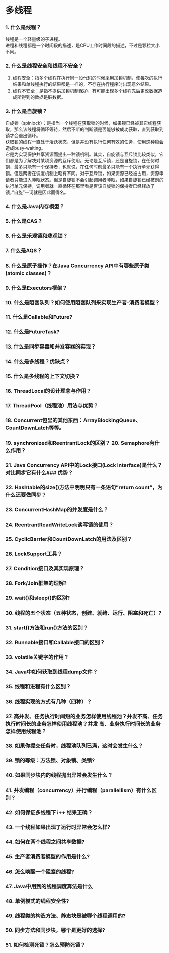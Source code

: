 # 多线程
### 1. 什么是线程？ 
线程是一个轻量级的子进程。  
进程和线程都是一个时间段的描述，是CPU工作时间段的描述，不过是颗粒大小不同。  
### 2. 什么是线程安全和线程不安全？ 
1. 线程安全：指多个线程在执行同一段代码的时候采用加锁机制，使每次的执行结果和单线程执行的结果都是一样的，不存在执行程序时出现意外结果。 
2. 线程不安全：是指不提供加锁机制保护，有可能出现多个线程先后更改数据造成所得到的数据是脏数据。
### 3. 什么是自旋锁？ 
自旋锁（spinlock）：是指当一个线程在获取锁的时候，如果锁已经被其它线程获取，那么该线程将循环等待，然后不断的判断锁是否能够被成功获取，直到获取到锁才会退出循环。  
获取锁的线程一直处于活跃状态，但是并没有执行任何有效的任务，使用这种锁会造成busy-waiting。  
它是为实现保护共享资源而提出一种锁机制。其实，自旋锁与互斥锁比较类似，它们都是为了解决对某项资源的互斥使用。无论是互斥锁，还是自旋锁，在任何时刻，最多只能有一个保持者，也就说，在任何时刻最多只能有一个执行单元获得锁。但是两者在调度机制上略有不同。对于互斥锁，如果资源已经被占用，资源申请者只能进入睡眠状态。但是自旋锁不会引起调用者睡眠，如果自旋锁已经被别的执行单元保持，调用者就一直循环在那里看是否该自旋锁的保持者已经释放了锁，”自旋”一词就是因此而得名。  
### 4. 什么是Java内存模型？ 

### 5. 什么是CAS？ 
### 6. 什么是乐观锁和悲观锁？ 
### 7. 什么是AQS？ 
### 8. 什么是原子操作？在Java Concurrency API中有哪些原子类(atomic classes)？ 
### 9. 什么是Executors框架？ 
### 10. 什么是阻塞队列？如何使用阻塞队列来实现生产者-消费者模型？ 
### 11. 什么是Callable和Future? 
### 12. 什么是FutureTask? 
### 13. 什么是同步容器和并发容器的实现？ 
### 14. 什么是多线程？优缺点？ 
### 15. 什么是多线程的上下文切换？ 
### 16. ThreadLocal的设计理念与作用？ 
### 17. ThreadPool（线程池）用法与优势？ 
### 18. Concurrent包里的其他东西：ArrayBlockingQueue、CountDownLatch等等。 
### 19. synchronized和ReentrantLock的区别？ 20. Semaphore有什么作用？ 
### 21. Java Concurrency API中的Lock接口(Lock interface)是什么？对比同步它有什么### 优势？ 
### 22. Hashtable的size()方法中明明只有一条语句”return count”，为什么还要做同步？ 
### 23. ConcurrentHashMap的并发度是什么？ 
### 24. ReentrantReadWriteLock读写锁的使用？ 
### 25. CyclicBarrier和CountDownLatch的用法及区别？ 
### 26. LockSupport工具？ 
### 27. Condition接口及其实现原理？ 
### 28. Fork/Join框架的理解? 
### 29. wait()和sleep()的区别?
### 30. 线程的五个状态（五种状态，创建、就绪、运行、阻塞和死亡）? 
### 31. start()方法和run()方法的区别？ 
### 32. Runnable接口和Callable接口的区别？ 
### 33. volatile关键字的作用？ 
### 34. Java中如何获取到线程dump文件？ 
### 35. 线程和进程有什么区别？ 
### 36. 线程实现的方式有几种（四种）？ 
### 37. 高并发、任务执行时间短的业务怎样使用线程池？并发不高、任务执行时间长的业务怎样使用线程池？并发 高、业务执行时间长的业务怎样使用线程池？ 
### 38. 如果你提交任务时，线程池队列已满，这时会发生什么？ 
### 39. 锁的等级：方法锁、对象锁、类锁? 
### 40. 如果同步块内的线程抛出异常会发生什么？ 
### 41. 并发编程（concurrency）并行编程（parallellism）有什么区别？ 
### 42. 如何保证多线程下 i++ 结果正确？ 
### 43. 一个线程如果出现了运行时异常会怎么样? 
### 44. 如何在两个线程之间共享数据? 
### 45. 生产者消费者模型的作用是什么? 
### 46. 怎么唤醒一个阻塞的线程? 
### 47. Java中用到的线程调度算法是什么 
### 48. 单例模式的线程安全性? 
### 49. 线程类的构造方法、静态块是被哪个线程调用的? 
### 50. 同步方法和同步块，哪个是更好的选择? 
### 51. 如何检测死锁？怎么预防死锁？